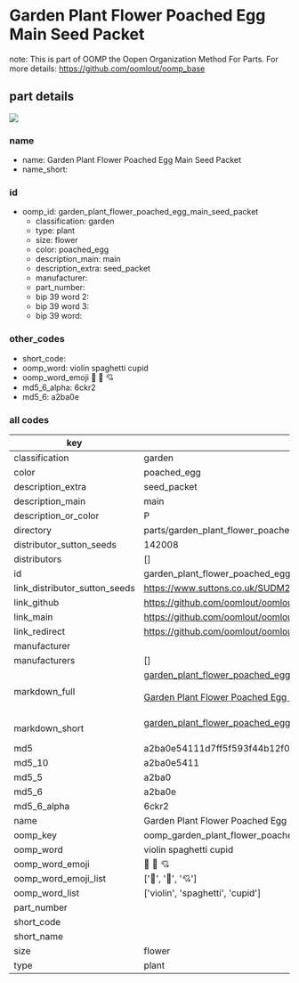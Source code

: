 # Garden Plant Flower Poached Egg Main Seed Packet  

note: This is part of OOMP the Oopen Organization Method For Parts. For more details: https://github.com/oomlout/oomp_base

##  part details
[![](image_600.jpg)](image.jpg)  







### name
* name: Garden Plant Flower Poached Egg Main Seed Packet
* name_short: 
### id
* oomp_id: garden_plant_flower_poached_egg_main_seed_packet
  * classification: garden
  * type: plant
  * size: flower
  * color: poached_egg
  * description_main: main
  * description_extra: seed_packet
  * manufacturer: 
  * part_number: 
  * bip 39 word 2: 
  * bip 39 word 3: 
  * bip 39 word: 

### other_codes
* short_code: 
* oomp_word: violin spaghetti cupid
* oomp_word_emoji :violin: :spaghetti: :cupid:
* md5_6_alpha: 6ckr2
* md5_6: a2ba0e









### all codes 
| key | value |  
| --- | --- |  
| classification | garden |  
| color | poached_egg |  
| description_extra | seed_packet |  
| description_main | main |  
| description_or_color | P  |  
| directory | parts/garden_plant_flower_poached_egg_main_seed_packet |  
| distributor_sutton_seeds | 142008 |  
| distributors | [] |  
| id | garden_plant_flower_poached_egg_main_seed_packet |  
| link_distributor_sutton_seeds | https://www.suttons.co.uk/SUDM2/lupin-gallery-mix-seeds_mh-623 |  
| link_github | https://github.com/oomlout/oomlout_oomp_version_1_messy/tree/main/parts/garden_plant_flower_poached_egg_main_seed_packet |  
| link_main | https://github.com/oomlout/oomlout_oomp_version_1_messy/tree/main/parts/garden_plant_flower_poached_egg_main_seed_packet |  
| link_redirect | https://github.com/oomlout/oomlout_oomp_version_1_messy/tree/main/parts/garden_plant_flower_poached_egg_main_seed_packet |  
| manufacturer |  |  
| manufacturers | [] |  
| markdown_full | [garden_plant_flower_poached_egg_main_seed_packet](none)<br>[](none)<br>[Garden Plant Flower Poached Egg Main Seed Packet](none)<br><br> |  
| markdown_short | [garden_plant_flower_poached_egg_main_seed_packet](none)<br><br> |  
| md5 | a2ba0e54111d7ff5f593f44b12f061c1 |  
| md5_10 | a2ba0e5411 |  
| md5_5 | a2ba0 |  
| md5_6 | a2ba0e |  
| md5_6_alpha | 6ckr2 |  
| name | Garden Plant Flower Poached Egg Main Seed Packet |  
| oomp_key | oomp_garden_plant_flower_poached_egg_main_seed_packet |  
| oomp_word | violin spaghetti cupid |  
| oomp_word_emoji | :violin: :spaghetti: :cupid: |  
| oomp_word_emoji_list | [':violin:', ':spaghetti:', ':cupid:'] |  
| oomp_word_list | ['violin', 'spaghetti', 'cupid'] |  
| part_number |  |  
| short_code |  |  
| short_name |  |  
| size | flower |  
| type | plant |  
